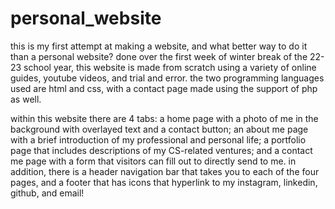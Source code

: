 # personal_website

this is my first attempt at making a website, and what better way to do it than a personal website? done over the first week of winter break of the 22-23 school year, this website is made from scratch using a variety of online guides, youtube videos, and trial and error. the two programming languages used are html and css, with a contact page made using the support of php as well.

within this website there are 4 tabs: a home page with a photo of me in the background with overlayed text and a contact button; an about me page with a brief introduction of my professional and personal life; a portfolio page that includes descriptions of my CS-related ventures; and a contact me page with a form that visitors can fill out to directly send to me. in addition, there is a header navigation bar that takes you to each of the four pages, and a footer that has icons that hyperlink to my instagram, linkedin, github, and email!
